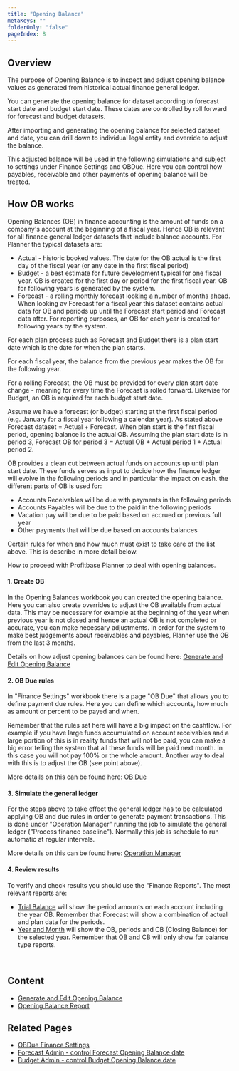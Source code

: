 ```yaml
---
title: "Opening Balance"
metaKeys: ""
folderOnly: "false"
pageIndex: 8
---
```


## Overview
The purpose of Opening Balance is to inspect and adjust opening balance values as generated from historical actual finance general ledger.

You can generate the opening balance for dataset according to forecast start date and budget start date. These dates are controlled by roll forward for forecast and budget datasets.

After importing and generating the opening balance for selected dataset and date, you can drill down to individual legal entity and override to adjust the balance.

This adjusted balance will be used in the following simulations and subject to settings under Finance Settings and OBDue. Here you can control how payables, receivable and other payments of opening balance will be treated.

## How OB works

Opening Balances (OB) in finance accounting is the amount of funds on a company's account at the beginning of a fiscal year. Hence OB is relevant for all finance general ledger datasets that include balance accounts. For Planner the typical datasets are:
 - Actual - historic booked values. The date for the OB actual is the first day of the fiscal year (or any date in the first fiscal period)
 - Budget - a best estimate for future development typical for one fiscal year. OB is created for the first day or period for the first fiscal year. OB for following years is generated by the system.
 - Forecast - a rolling monthly forecast looking a number of months ahead. When looking av Forecast for a fiscal year this dataset contains actual data for OB and periods up until the Forecast start period and Forecast data after. For reporting purposes, an OB for each year is created for following years by the system.

For each plan process such as Forecast and Budget there is a plan start date which is the date for when the plan starts.

For each fiscal year, the balance from the previous year makes the OB for the following year. 

For a rolling Forecast, the OB must be provided for every plan start date change - meaning for every time the Forecast is rolled forward. Likewise for Budget, an OB is required for each budget start date.

Assume we have a forecast (or budget) starting at the first fiscal period (e.g. January for a fiscal year following a calendar year). As stated above Forecast dataset = Actual + Forecast. When plan start is the first fiscal period, opening balance is the actual OB. Assuming the plan start date is in period 3, Forecast OB for period 3 = Actual OB + Actual period 1 + Actual period 2.

OB provides a clean cut between actual funds on accounts up until plan start date. These funds serves as input to decide how the finance ledger will evolve in the following periods and in particular the impact on cash. the different parts of OB is used for:
 - Accounts Receivables will be due with payments in the following periods
 - Accounts Payables will be due to the paid in the following periods
 - Vacation pay will be due to be paid based on accrued or previous full year
 - Other payments that will be due based on accounts balances

 Certain rules for when and how much must exist to take care of the list above. This is describe in more detail below.

 How to proceed with Profitbase Planner to deal with opening balances.

 #### 1. Create OB

In the Opening Balances workbook you can created the opening balance. Here you can also create overrides to adjust the OB available from actual data. This may be necessary for example at the beginning of the year when previous year is not closed and hence an actual OB is not completed or accurate, you can make necessary adjustments. In order for the system to make best judgements about receivables and payables, Planner use the OB from the last 3 months.

Details on how adjust opening balances  can be found here: [Generate and Edit Opening Balance](opening-balance/edit.md)

#### 2. OB Due rules

In "Finance Settings" workbook there is a page "OB Due" that allows you to define payment due rules. Here you can define which accounts, how much as amount or percent to be payed and when.

Remember that the rules set here will have a big impact on the cashflow. For example if you have large funds accumulated on account receivables and a large portion of this is in reality funds that will not be paid, you can make a big error telling the system that all these funds will be paid next month. In this case you will not pay 100% or the whole amount. Another way to deal with this is to adjust the OB (see point above).

More details on this can be found here: [OB Due](finance-settings/obdue.md)

#### 3. Simulate the general ledger

For the steps above to take effect the general ledger has to be calculated applying OB and due rules in order to generate payment transactions. This is done under "Operation Manager" running the job to simulate the general ledger ("Process finance baseline"). Normally this job is schedule to run automatic at regular intervals.

More details on this can be found here: [Operation Manager](../../workbooks/administration/operation-manager.md)

#### 4. Review results

To verify and check results you should use the "Finance Reports". The most relevant reports are:
 - [Trial Balance](../../workbooks/financial-planning/finance-reports/trial-balance.md) will show the period amounts on each account including the year OB. Remember that Forecast will show a combination of actual and plan data for the periods.
 - [Year and Month](../../workbooks/financial-planning/finance-reports/year-and-months.md) will show the OB, periods and CB (Closing Balance) for the selected year. Remember that OB and CB will only show for balance type reports.

<br/>

## Content

- [Generate and Edit Opening Balance](opening-balance/edit.md)
- [Opening Balance Report](opening-balance/report.md)

## Related Pages
-  [OBDue Finance Settings](../../workbooks/financial-planning/finance-settings/obdue.md)
-  [Forecast Admin - control Forecast Opening Balance date](../../workbooks/administration/input-settings-and-administration/forecast-admin.md)
-  [Budget Admin - control Budget Opening Balance date](../../workbooks/administration/input-settings-and-administration/budget-admin.md)

<br/>
